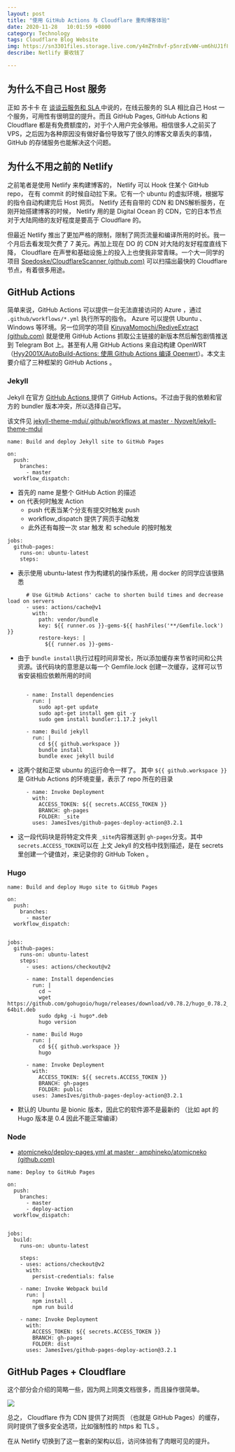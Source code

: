 ```yaml
---
layout: post
title: "使用 GitHub Actions 与 Cloudflare 重构博客体验"
date: 2020-11-28   10:01:59 +0800
category: Technology
tags: Cloudflare Blog Website
img: https://sn3301files.storage.live.com/y4mZYn8vf-p5nrzEvWW-um6hUJ1f8Su2Qo4Yz-LMD9h1h2lk_6Zynu5KmSaN9pgz9H-Sa76WUhuyvurPQ8bfvx4P8XE7qOJGBi_WWAN5g0ycQMLQt7uHc8fNR2hwB54kB7ZgmJSEYcYZBseNJcwc-IvJS93TwbcQMSOLbHaEDqcYHt6ZJ1Fqi2dmkC9NMLbsjT6?width=660&height=440&cropmode=none
describe: Netlify 要收钱了

---
```



## 为什么不自己 Host 服务

正如 苏卡卡 在  [ 谈谈云服务和 SLA ]( https://blog.skk.moe/post/cloud-and-sla/ )  中说的，在线云服务的 SLA 相比自己 Host 一个服务，可用性有很明显的提升。而且 GitHub Pages, GitHub Actions 和 Cloudflare 都是有免费额度的，对于个人用户完全够用。相信很多人之前买了 VPS，之后因为各种原因没有做好备份导致写了很久的博客文章丢失的事情，GitHub 的存储服务也能解决这个问题。



## 为什么不用之前的 Netlify

之前笔者是使用 Netlify 来构建博客的， Netlify 可以 Hook 住某个 GitHub repo， 在有 commit 的时候自动拉下来。它有一个 ubuntu 的虚拟环境，根据写的指令自动构建完后 Host 网页。 Netlify 还有自带的 CDN 和 DNS解析服务，在刚开始搭建博客的时候， Netlify 用的是 Digital Ocean 的 CDN，它的日本节点对于大陆网络的友好程度是要高于 Cloudflare 的。

但最近 Netlify 推出了更加严格的限制，限制了网页流量和编译所用的时长。我一个月后去看发现欠费了 7 美元。再加上现在 DO 的 CDN 对大陆的友好程度直线下降， Cloudflare 在声誉和基础设施上的投入上也使我非常青睐。一个大一同学的项目  [Spedoske/CloudflareScanner (github.com)](https://github.com/Spedoske/CloudflareScanner) 可以扫描出最快的 Cloudflare 节点，有着很多用途。

## GitHub Actions

简单来说，GitHub Actions 可以提供一台无法直接访问的 Azure ，通过 `.github/workflows/*.yml` 执行所写的指令。 Azure 可以提供 Ubuntu 、 Windows 等环境。另一位同学的项目 [KiruyaMomochi/RediveExtract (github.com)](https://github.com/KiruyaMomochi/RediveExtract) 就是使用 GitHub Actions 抓取公主链接的新版本然后解包剧情推送到 Telegram Bot 上。甚至有人用 GitHub Actions 来自动构建 OpenWRT （[Hyy2001X/AutoBuild-Actions: 使用 Github Actions 编译 Openwrt](https://github.com/Hyy2001X/AutoBuild-Actions)）。本文主要介绍了三种框架的 GitHub Actions 。

### Jekyll

Jekyll 在官方 [GitHub Actions ](https://jekyllrb.com/docs/continuous-integration/github-actions/) 提供了 GitHub Actions。不过由于我的依赖和官方的 bundler 版本冲突，所以选择自己写。

该文件见  [jekyll-theme-mdui/.github/workflows at master · Nyovelt/jekyll-theme-mdui](https://github.com/Nyovelt/jekyll-theme-mdui/tree/master/.github/workflows)


```
name: Build and deploy Jekyll site to GitHub Pages

on:
  push:
    branches:
      - master
  workflow_dispatch:
```

- 首先的 name 是整个 GitHub Action 的描述
- on 代表何时触发 Action
  - push 代表当某个分支有提交时触发 push
  - workflow_dispatch 提供了网页手动触发
  - 此外还有每按一次 star 触发 和 schedule 的按时触发

```
jobs:
  github-pages:
    runs-on: ubuntu-latest
    steps:
```

- 表示使用 ubuntu-latest 作为构建机的操作系统，用 docker 的同学应该很熟悉

```
      # Use GitHub Actions' cache to shorten build times and decrease load on servers
      - uses: actions/cache@v1
        with:
          path: vendor/bundle
          key: ${{ runner.os }}-gems-${{ hashFiles('**/Gemfile.lock') }}
          restore-keys: |
            ${{ runner.os }}-gems-
```

- 由于 `bundle install`执行过程时间非常长，所以添加缓存来节省时间和公共资源。该代码块的意思是以每一个 Gemfile.lock 创建一次缓存，这样可以节省安装相应依赖所用的时间

```

      - name: Install dependencies
        run: |
          sudo apt-get update
          sudo apt-get install gem git -y
          sudo gem install bundler:1.17.2 jekyll

      - name: Build jekyll
        run: |
          cd ${{ github.workspace }}
          bundle install
          bundle exec jekyll build
```

- 这两个就和正常 ubuntu 的运行命令一样了。 其中 `${{ github.workspace }}`是 GitHub Actions 的环境变量，表示了 repo 所在的目录

```
      - name: Invoke Deployment
        with:
          ACCESS_TOKEN: ${{ secrets.ACCESS_TOKEN }}
          BRANCH: gh-pages
          FOLDER: _site
        uses: JamesIves/github-pages-deploy-action@3.2.1
```

- 这一段代码块是将特定文件夹 `_site`内容推送到 `gh-pages`分支。其中 `secrets.ACCESS_TOKEN`可以在 上文 Jekyll 的文档中找到描述，是在 secrets 里创建一个键值对，来记录你的 GitHub Token 。

### Hugo

```
name: Build and deploy Hugo site to GitHub Pages

on:
  push:
    branches:
      - master
  workflow_dispatch:
  

jobs:
  github-pages:
    runs-on: ubuntu-latest
    steps:
      - uses: actions/checkout@v2

      - name: Install dependencies
        run: |
          cd ~
          wget https://github.com/gohugoio/hugo/releases/download/v0.78.2/hugo_0.78.2_Linux-64bit.deb
          sudo dpkg -i hugo*.deb
          hugo version
           
      - name: Build Hugo
        run: |
          cd ${{ github.workspace }}
          hugo
          
      - name: Invoke Deployment
        with:
          ACCESS_TOKEN: ${{ secrets.ACCESS_TOKEN }}
          BRANCH: gh-pages
          FOLDER: public
        uses: JamesIves/github-pages-deploy-action@3.2.1
```

- 默认的 Ubuntu 是 bionic 版本，因此它的软件源不是最新的 （比如 apt 的 Hugo 版本是 0.4 因此不能正常编译）

### Node

- [atomicneko/deploy-pages.yml at master · amphineko/atomicneko (github.com)](https://github.com/amphineko/atomicneko/blob/master/.github/workflows/deploy-pages.yml)

```
name: Deploy to GitHub Pages

on:
  push:
    branches: 
      - master
      - deploy-action
  workflow_dispatch:
  

jobs:
  build:
    runs-on: ubuntu-latest

    steps:
    - uses: actions/checkout@v2
      with:
        persist-credentials: false

    - name: Invoke Webpack build
      run: |
        npm install .
        npm run build

    - name: Invoke Deployment
      with:
        ACCESS_TOKEN: ${{ secrets.ACCESS_TOKEN }}
        BRANCH: gh-pages
        FOLDER: dist
      uses: JamesIves/github-pages-deploy-action@3.2.1

```



## GitHub Pages + Cloudflare

这个部分会介绍的简略一些，因为网上同类文档很多，而且操作很简单。

![](https://sn3301files.storage.live.com/y4mW-R9hfnuB-2UE2bDy4bqoWFMDe08UL1prmOjxt4HU23XIsTj6OMY595LcnBBv7UsmPabV16ys7ZaGxIf7Qm8JUb4FKKwnE3Hy_pCkEe9Cdl24YMt28ecm5BOaMT9NpoK4mDBDKEsxljhCa7Z7uJcHUtB9VUkJ3xMzrXPDJrGgFG7GE6vJLdvmcxOZrC-_pG4?width=1024&height=442&cropmode=none)

总之， Cloudflare 作为 CDN 提供了对网页 （也就是 GitHub Pages）的缓存，同时提供了很多安全选项，比如强制性的 https 和 TLS 。

在从 Netlify 切换到了这一套新的架构以后，访问体验有了肉眼可见的提升。